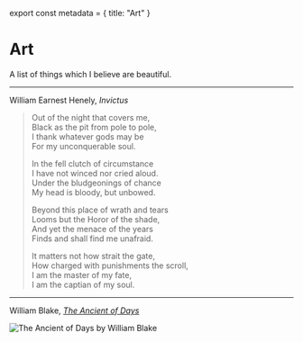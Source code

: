 export const metadata = {
title: "Art"
}


# Art

A list of things which I believe are beautiful.

---

William Earnest Henely, *Invictus*

> Out of the night that covers me,  
> Black as the pit from pole to pole,  
> I thank whatever gods may be  
> For my unconquerable soul.  
>
> In the fell clutch of circumstance  
> I have not winced nor cried aloud.   
> Under the bludgeonings of chance  
> My head is bloody, but unbowed.  
>
> Beyond this place of wrath and tears  
> Looms but the Horor of the shade,  
> And yet the menace of the years  
> Finds and shall find me unafraid.  
>
> It matters not how strait the gate,  
> How charged with punishments the scroll,  
> I am the master of my fate,  
> I am the captian of my soul.  

---

William Blake, [*The Ancient of Days*](https://en.wikipedia.org/wiki/The_Ancient_of_Days)

![The Ancient of Days by William Blake](https://upload.wikimedia.org/wikipedia/commons/thumb/a/ac/Europe_a_Prophecy_copy_K_plate_01.jpg/442px-Europe_a_Prophecy_copy_K_plate_01.jpg)

